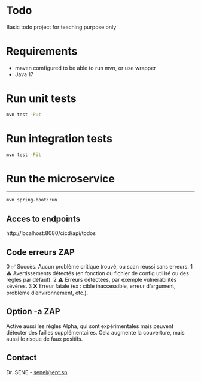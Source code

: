 
# Todo
Basic todo project for teaching purpose only 

# Requirements
<ul>
 <li>maven comfigured to be able to run mvn, or use wrapper</li>
  <li> Java 17</li>
</ul>

# Run unit tests
```sh
mvn test -Put
```

# Run integration tests
```sh
mvn test -Pit
```

# Run the microservice
 --- 
```sh
mvn spring-boot:run
```

## Acces to endpoints
http://localhost:8080/cicd/api/todos

## Code erreurs ZAP
0	✅ Succès. Aucun problème critique trouvé, ou scan réussi sans erreurs.
1	⚠️ Avertissements détectés (en fonction du fichier de config utilisé ou des règles par défaut).
2	⚠️ Erreurs détectées, par exemple vulnérabilités sévères.
3	❌ Erreur fatale (ex : cible inaccessible, erreur d’argument, problème d’environnement, etc.).

## Option -a ZAP
Active aussi les règles Alpha, qui sont expérimentales mais peuvent détecter des failles supplémentaires. Cela augmente la couverture, mais aussi le risque de faux positifs.

## Contact

Dr. SENE - <a href="mailto:senei@ept.sn">senei@ept.sn</a>